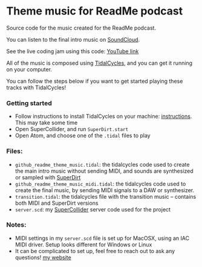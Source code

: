 
# Theme music for ReadMe podcast

Source code for the music created for the ReadMe podcast.

You can listen to the final intro music on [SoundCloud](https://soundcloud.com/danqg/github-readme-podcast-theme-music-final-draft-1/s-3ieKbF8BDw7).

See the live coding jam using this code: [YouTube link](https://www.youtube.com/watch?v=clvzxUUxduQ)


All of the music is composed using [TidalCycles](https://tidalcycles.org/index.php/Welcome), and you can get it running on your computer.

You can follow the steps below if you want to get started playing these tracks with TidalCycles!

### Getting started

- Follow instructions to install TidalCycles on your machine: [instructions](https://tidalcycles.org/index.php/Installation). This may take some time
- Open SuperCollider, and run `SuperDirt.start`
- Open Atom, and choose one of the `.tidal` files to play

### Files:

- `github_readme_theme_music.tidal`: the tidalcycles code used to create the main intro music without sending MIDI, and sounds are synthesized or sampled with [SuperDirt](https://github.com/musikinformatik/SuperDirt)
- `github_readme_theme_music_midi.tidal`: the tidalcycles code used to create the final music, by sending MIDI signals to a DAW or synthesizer.
- `transition.tidal`: the tidalcycles file with the transition music – contains both MIDI and SuperDirt versions
- `server.scd`: my [SuperCollider](https://supercollider.github.io/) server code used for the project

### Notes:

- MIDI settings in my `server.scd` file is set up for MacOSX, using an IAC MIDI driver. Setup looks different for Windows or Linux
- It can be complicated to set up, feel free to reach out to ask any questions! [my website](https://dan.dog/)
